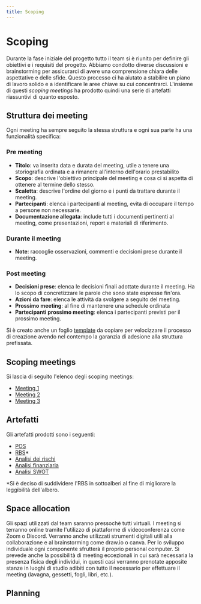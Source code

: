 ```yaml
---
title: Scoping
---
```


# Scoping

Durante la fase iniziale del progetto tutto il team si è riunito per definire gli obiettivi e i requisiti del progetto. Abbiamo condotto diverse discussioni e brainstorming per assicurarci di avere una comprensione chiara delle aspettative e delle sfide. Questo processo ci ha aiutato a stabilire un piano di lavoro solido e a identificare le aree chiave su cui concentrarci. L'insieme di questi *scoping meetings* ha prodotto quindi una serie di artefatti riassuntivi di quanto esposto.

## Struttura dei meeting

Ogni meeting ha sempre seguito la stessa struttura e ogni sua parte ha una funzionalità specifica:

### Pre meeting

- **Titolo**: va inserita data e durata del meeting, utile a tenere una storiografia ordinata e a rimanere all'interno dell'orario prestabilito
- **Scopo**: descrive l'obiettivo principale del meeting e cosa ci si aspetta di ottenere al termine dello stesso.
- **Scaletta**: descrive l'ordine del giorno e i punti da trattare durante il meeting.
- **Partecipanti**: elenca i partecipanti al meeting, evita di occupare il tempo a persone non necessarie.
- **Documentazione allegata**: include tutti i documenti pertinenti al meeting, come presentazioni, report e materiali di riferimento.

### Durante il meeting

- **Note**: raccoglie osservazioni, commenti e decisioni prese durante il meeting.

### Post meeting

- **Decisioni prese**: elenca le decisioni finali adottate durante il meeting. Ha lo scopo di concretizzare le parole che sono state espresse fin'ora.
- **Azioni da fare**: elenca le attività da svolgere a seguito del meeting.
- **Prossimo meeting**: al fine di mantenere una schedule ordinata
- **Partecipanti prossimo meeting**: elenca i partecipanti previsti per il prossimo meeting.

Si è creato anche un foglio [template](./Allegati/4%20-%20Meeting%20template.md) da copiare per velocizzare il processo di creazione avendo nel contempo la garanzia di adesione alla struttura prefissata.

## Scoping meetings

Si lascia di seguito l'elenco degli scoping meetings:

- [Meeting 1](./Allegati/Meetings/Meeting%201%20-%2026-06-25.md)
- [Meeting 2](./Allegati/Meetings/Meeting%202%20-%2027-06-25.md)
- [Meeting 3](./Allegati/Meetings/Meeting%203%20-%2003-07-25.md)

## Artefatti

Gli artefatti prodotti sono i seguenti:

- [POS](./Allegati/1%20-%20POS.md)
- [RBS](./Allegati/RBSs/1%20-%20Main.md)\*
- [Analisi dei rischi](./Allegati/2%20-%20Analisi%20dei%20rischi.md)
- [Analisi finanziaria](./Allegati/3%20-%20Analisi%20Finanziaria.md)
- [Analisi SWOT](./Allegati/5%20-%20Analisi%20SWOT.md)

\*Si è deciso di suddividere l'RBS in sottoalberi al fine di migliorare la leggibilità dell'albero.

## Space allocation

Gli spazi utilizzati dal team saranno pressochè tutti virtuali. I meeting si terranno online tramite l'utilizzo di piattaforme di videoconferenza come Zoom o Discord. Verranno anche utilizzati strumenti digitali utili alla collaborazione e al brainstorming come draw.io o canva. Per lo sviluppo individuale ogni componente sfrutterà il proprio personal computer. Si prevede anche la possibilità di meeting eccezionali in cui sarà necessaria la presenza fisica degli individui, in questi casi verranno prenotate apposite stanze in luoghi di studio adibiti con tutto il necessario per effettuare il meeting (lavagna, gessetti, fogli, libri, etc.). 

## Planning